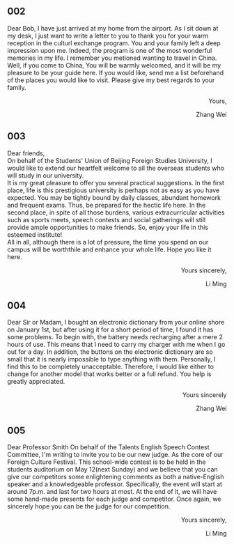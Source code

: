 ## 002

Dear Bob,
    I have just arrived at my home from the airport. As I sit down at my desk, I just want to write a letter to you to thank you for your warm reception in the culturl exchange program. You and your family left a deep impression upon me. Indeed, the program is one of the most wonderful memories in my life.
    I remember you metioned wanting to travel in China. Well, if you come to China, You will be warmly welcomed, and it will be my pleasure to be your guide here. If you would like, send me a list beforehand of the places you would like to visit.
    Please give my best regards to your family.
<p align="right">Yours,</p>
<p align="right">Zhang Wei</p>

## 003 

Dear friends,<br/>
    On behalf of the Students' Union of Beijing Foreign Studies University, I would like to extend our heartfelt welcome to all the overseas students who will study in our university.<br/>
    It is my great pleasure to offer you several practical suggestions. In the first place, life is this prestigious university is perhaps not as easy as you have expected. You may be tightly bound by daily classes, abundant homework and frequent exams. Thus, be prepared for the hectic life here. In the second place, in spite of all those burdens, various extracurricular activities such as sports meets, speech contests and social gatherings will still provide ample opportunities to make friends. So, enjoy your life in this esteemed institute!<br/>
    All in all, although there is a lot of pressure, the time you spend on our campus will be worththile and enhance your whole life. Hope you like it here.
<p align="right">Yours sincerely,</p>
<p align="right">Li Ming</p>
     
## 004

Dear Sir or Madam,
    I bought an electronic dictionary from your online shore on January 1st, but after using it for a short period of time, I found it has some problems.
    To begin with, the battery needs recharging after a mere 2 hours of use. This means that I need to carry my charger with me when I go out for a day. In addition, the buttons on the electronic dictionary are so small that it is nearly impossible to type anything with them. Personally, I find this to be completely unacceptable.
    Therefore, I would like either to change for another model that works better or a full refund. You help is greatly appreciated.
<p align="right">Yours sincerely</p>
<p align="right">Zhang Wei</p>

## 005 

Dear Professor Smith
    On behalf of the Talents English Speech Contest Committee, I'm writing to invite you to be our new judge.
    As the core of our Foreign Culture Festival. This school-wide contest is to be held in the students auditorium on May 12(next Sunday) and we believe that you can give our competitors some enlightening comments as both a native-English speaker and a knowledgeable professor. Specifically, the event will start at around 7p.m. and last for two hours at most. At the end of it, we will have some hand-made presents for each judge and competitor. 
    Once again, we sincerely hope you can be the judge for our competition. 
<p align="right">Yours sincerely,</p>
<p align="right">Li Ming</p>
